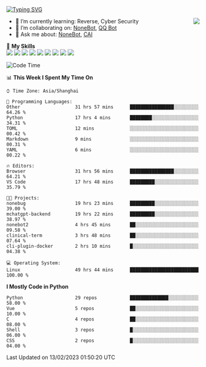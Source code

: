 [![Typing SVG](https://readme-typing-svg.herokuapp.com?size=25&duration=2500&color=8C43EA&vCenter=true&width=200&height=40&lines=Hi+there+%F0%9F%91%8B%F0%9F%8F%BB;I'm+yanyongyu)](https://git.io/typing-svg)

<a href="#">
  <img align="right" src="https://github-readme-stats.vercel.app/api?username=yanyongyu&count_private=true&show_icons=true&bg_color=15,f2f7fd,E0EAFC" />
</a>

- 🌱 I’m currently learning: Reverse, Cyber Security
- 👯 I’m collaborating on: [NoneBot](https://github.com/nonebot), [QQ Bot](https://github.com/Mrs4s/go-cqhttp)
- 💬 Ask me about: [NoneBot](https://github.com/nonebot), [CAI](https://github.com/cscs181/CAI)

🌟 **My Skills**  
![](https://img.shields.io/badge/-Python-3e74a2?style=flat-square&logo=Python&logoColor=fff)
![](https://img.shields.io/badge/-Node.js-339933?style=flat-square&logo=Node.js&logoColor=fff)
![](https://img.shields.io/badge/-Vue-4fc08d?style=flat-square&logo=Vue.js&logoColor=fff)
![](https://img.shields.io/badge/-React-2d98ce?style=flat-square&logo=React&logoColor=fff)
![](https://img.shields.io/badge/-Docker-2496ED?style=flat-square&logo=Docker&logoColor=fff)
![](https://img.shields.io/badge/-Linux-000000?style=flat-square&logo=Linux&logoColor=fff)
![](https://img.shields.io/badge/-MySQL-4479A1?style=flat-square&logo=MySQL&logoColor=fff)
![](https://img.shields.io/badge/-Redis-DC382D?style=flat-square&logo=Redis&logoColor=fff)
![](https://img.shields.io/badge/-MongoDB-47A248?style=flat-square&logo=MongoDB&logoColor=fff)

<!--START_SECTION:waka-->
![Code Time](http://img.shields.io/badge/Code%20Time-3%2C775%20hrs%2018%20mins-blue)

📊 **This Week I Spent My Time On** 

```text
⌚︎ Time Zone: Asia/Shanghai

💬 Programming Languages: 
Other                    31 hrs 57 mins      ████████████████░░░░░░░░░   64.26 % 
Python                   17 hrs 4 mins       ████████░░░░░░░░░░░░░░░░░   34.31 % 
TOML                     12 mins             ░░░░░░░░░░░░░░░░░░░░░░░░░   00.42 % 
Markdown                 9 mins              ░░░░░░░░░░░░░░░░░░░░░░░░░   00.31 % 
YAML                     6 mins              ░░░░░░░░░░░░░░░░░░░░░░░░░   00.22 % 

🔥 Editors: 
Browser                  31 hrs 56 mins      ████████████████░░░░░░░░░   64.21 % 
VS Code                  17 hrs 48 mins      █████████░░░░░░░░░░░░░░░░   35.79 % 

🐱‍💻 Projects: 
nonebug                  19 hrs 23 mins      █████████░░░░░░░░░░░░░░░░   39.00 % 
mchatgpt-backend         19 hrs 22 mins      █████████░░░░░░░░░░░░░░░░   38.97 % 
nonebot2                 4 hrs 45 mins       ██░░░░░░░░░░░░░░░░░░░░░░░   09.58 % 
clinical-term            3 hrs 48 mins       ██░░░░░░░░░░░░░░░░░░░░░░░   07.64 % 
cli-plugin-docker        2 hrs 10 mins       █░░░░░░░░░░░░░░░░░░░░░░░░   04.38 % 

💻 Operating System: 
Linux                    49 hrs 44 mins      █████████████████████████   100.00 % 

```

**I Mostly Code in Python** 

```text
Python                   29 repos            ██████████████░░░░░░░░░░░   58.00 % 
Vue                      5 repos             ██░░░░░░░░░░░░░░░░░░░░░░░   10.00 % 
C                        4 repos             ██░░░░░░░░░░░░░░░░░░░░░░░   08.00 % 
Shell                    3 repos             █░░░░░░░░░░░░░░░░░░░░░░░░   06.00 % 
CSS                      2 repos             █░░░░░░░░░░░░░░░░░░░░░░░░   04.00 % 

```



 Last Updated on 13/02/2023 01:50:20 UTC
<!--END_SECTION:waka-->
